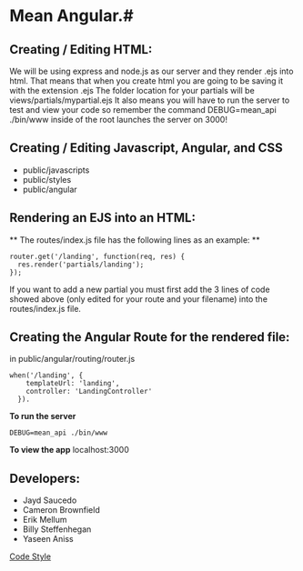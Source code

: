 # Mean Angular.#

## Creating / Editing HTML: ##
We will be using express and node.js as our server and they render .ejs into html.
That means that when you create html you are going to be saving it with the extension .ejs
The folder location for your partials will be views/partials/mypartial.ejs
It also means you will have to run the server to test and view your code so remember
the command DEBUG=mean_api ./bin/www inside of the root launches the server on 3000!

## Creating / Editing Javascript, Angular, and CSS ##
* public/javascripts 
* public/styles
* public/angular

## Rendering an EJS into an HTML: ##
** The routes/index.js file has the following lines as an example: **
```
router.get('/landing', function(req, res) {
  res.render('partials/landing');
});
```
If you want to add a new partial you must first add the 3 lines of code showed above
(only edited for your route and your filename) into the routes/index.js file.

## Creating the Angular Route for the rendered file: ##
in public/angular/routing/router.js
```
when('/landing', {
    templateUrl: 'landing',
    controller: 'LandingController'
  }).
  ```
**To run the server**
```
DEBUG=mean_api ./bin/www
```
**To view the app**
localhost:3000

## Developers: ##
* Jayd Saucedo
* Cameron Brownfield
* Erik Mellum
* Billy Steffenhegan
* Yaseen Aniss

[Code Style](../STYLE.md)